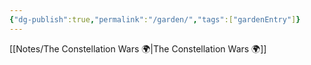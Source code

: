```yaml
---
{"dg-publish":true,"permalink":"/garden/","tags":["gardenEntry"]}
---
```



[[Notes/The Constellation Wars 🌍\|The Constellation Wars 🌍]]